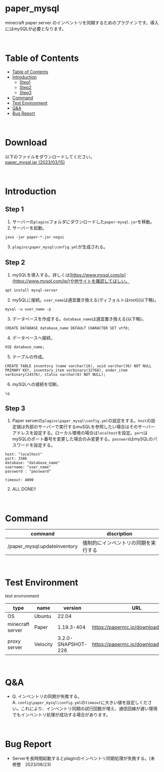 # paper_mysql

minecraft paper server のインベントリを同期するためのプラグインです。導入にはmySQLが必要となります。

<br>

# Table of Contents

* [Table of Contents](#table-of-contents)
* [Introduction](#introduction)
  * [Step1](#step-1)
  * [Step2](#step-2)
  * [Step3](#step-3)
* [Command](#command)
* [Test Environment](#test-environment)
* [Q&A](#qa)
* [Bug Report](#bug-report)

<br>

# Download
以下のファイルをダウンロードしてください。\
[paper_mysql.jar (2023/03/15)](https://github.com/tsukasa-u/paper_mysql/raw/master/out/artifacts/paper_mysql_jar/paper_mysql.jar)

<br>

# Introduction

## Step 1
1. サーバーの`plagins`フォルダにダウンロードした`paper-mysql.jar`を移動。
2. サーバーを起動。

```
java -jar paper-*.jar nogui
```

3. `plagins\paper_mysql\config.yml`が生成される。 

## Step 2
1. mySQLを導入する。詳しくは[https://www.mysql.com/jp](https://www.mysql.com/jp/)や他サイトを確認してほしい。
```
apt install mysql-server
```
2. mySQLに接続。`user_name`は適宜置き換える(ディフォルトはroot)(以下略)。
```
mysql -u user_name -p
```
3. データベースを作成する。`database_name`は適宜置き換える(以下略)。
```
CREATE DATABASE database_name DEFAULT CHARACTER SET utf8;
```
4. データベースへ接続。
```
USE database_name;
```
5. テーブルの作成。
```
CREATE TABLE inventory (name varchar(16), uuid varchar(36) NOT NULL PRIMARY KEY, inventory_item varbinary(32768), ender_item varbinary(24576), status varchar(8) NOT NULL);
```
6. mySQLへの接続を切断。
```
\q
```

## Step 3
1. Paper serverの`plagins\paper_mysql\config.yml`の設定をする。`host`の設定値は外部のサーバーで実行するmuSQLを参照したい場合はそのサーバーアドレスを設定する。ローカル環境の場合は`localhost`を設定。`port`はmySQLのポート番号を変更した場合のみ変更する。`passward`はmySQLのパスワードを設定する。
```
host: "localhost"
port: 3306
database: "database_name"
username: "user_name"
password : "passward"

timeout: 4000
```
2. ALL DONE!!

<br>

# Command

| command | discription |
|---|---|
| /paper_mysql:updateinventory | 強制的にインベントリの同期を実行する |

<br>

# Test Environment
test environment

| type | name | version | URL |
|---|---|---|---|
|OS | Ubuntu | 22.04 | |
|minecraft server | Paper | 1.19.3-404 | https://papermc.io/downloads/paper |
|proxy server| Velocity | 3.2.0-SNAPSHOT-226 | https://papermc.io/downloads/velocity |

<br>

# Q&A
* Q. インベントリの同期が失敗する。\
    A. `config\paper_mysql\config.yml`の`timeout`に大きい値を設定しください。これにより、インベントリ同期の試行回数が増え、通信回線が遅い環境でもインベントリ処理が成功する場合があります。

<br>

# Bug Report 
* Serverを長時間起動するとplaginのインベントリ同期処理が失敗する。(未修整　2023/06/23)
